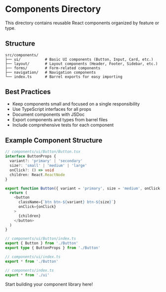 # Components Directory

This directory contains reusable React components organized by feature or type.

## Structure

```
src/components/
├── ui/           # Basic UI components (Button, Input, Card, etc.)
├── layout/       # Layout components (Header, Footer, Sidebar, etc.)
├── forms/        # Form-related components
├── navigation/   # Navigation components
└── index.ts      # Barrel exports for easy importing
```

## Best Practices

- Keep components small and focused on a single responsibility
- Use TypeScript interfaces for all props
- Document components with JSDoc
- Export components and types from barrel files
- Include comprehensive tests for each component

## Example Component Structure

```typescript
// components/ui/Button/Button.tsx
interface ButtonProps {
  variant?: 'primary' | 'secondary'
  size?: 'small' | 'medium' | 'large'
  onClick?: () => void
  children: React.ReactNode
}

export function Button({ variant = 'primary', size = 'medium', onClick, children }: ButtonProps) {
  return (
    <button 
      className={`btn btn-${variant} btn-${size}`}
      onClick={onClick}
    >
      {children}
    </button>
  )
}

// components/ui/Button/index.ts
export { Button } from './Button'
export type { ButtonProps } from './Button'

// components/ui/index.ts
export * from './Button'

// components/index.ts  
export * from './ui'
```

Start building your component library here!
